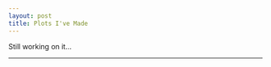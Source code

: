 ```yaml
---
layout: post
title: Plots I've Made
---
```


Still working on it...

<!-- Here's a selection of figures I've made for various research projects and some reflections: -->

-----

